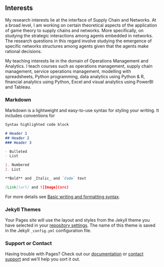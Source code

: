 ## Interests

My research interests lie at the interface of Supply Chain and Networks. At a broad level, I am working on certain theoretical aspects of the application of game theory to supply chains and networks. More specifically, on studying the strategic interactions among agents embedded in networks. The research questions in this regard involve studying the emergence of specific networks structures among agents given that the agents make rational decisions. 

My teaching interests lie in the domain of Operations Management and Analytics. I teach courses such as operations management, supply chain management, service operations management, modelling with spreadsheets, Python programming, data analytics using Python & R, financial analytics using Python, Excel and visual analytics using PowerBI and Tableau.  


### Markdown

Markdown is a lightweight and easy-to-use syntax for styling your writing. It includes conventions for

```markdown
Syntax highlighted code block

# Header 1
## Header 2
### Header 3

- Bulleted
- List

1. Numbered
2. List

**Bold** and _Italic_ and `Code` text

[Link](url) and ![Image](src)
```

For more details see [Basic writing and formatting syntax](https://docs.github.com/en/github/writing-on-github/getting-started-with-writing-and-formatting-on-github/basic-writing-and-formatting-syntax).

### Jekyll Themes

Your Pages site will use the layout and styles from the Jekyll theme you have selected in your [repository settings](https://github.com/manishsarkhel/manishsarkhel/settings/pages). The name of this theme is saved in the Jekyll `_config.yml` configuration file.

### Support or Contact

Having trouble with Pages? Check out our [documentation](https://docs.github.com/categories/github-pages-basics/) or [contact support](https://support.github.com/contact) and we’ll help you sort it out.
